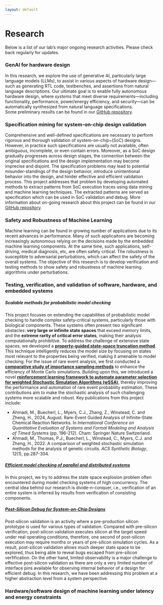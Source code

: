 ```yaml
---
layout: default
---
```

# Research
Below is a list of our lab’s major ongoing research activities. Please check back regularly for updates.

### GenAI for hardware design
In this research, we explore the use of generative AI, particularly large language models (LLMs), to assist in various aspects of hardware design—such as generating RTL code, testbenches, and assertions from natural language descriptions. Our ultimate goal is to enable fully autonomous hardware design, where <em>systems</em> that meet diverse requirements—including functionality, performance, power/energy efficiency, and security—can be automatically synthesized from natural language specifications.  
Some preliminary results can be found in our [GitHub repository](https://github.com/bnadimi/GenAI-for-hardware-design).

### Specification mining for system-on-chip design validation
Comprehensive and well-defined specifications are necessary to perform rigorous and thorough validation of system-on-chip~(SoC) designs. However, in practice such specifications are usually not available, often ambiguous, incomplete, or even contain errors. Moreover, as a SoC design gradually progresses across design stages, the connection between the original specifications and the design implementation may become imprecise and disjoint. The specification problems may lead to potential misunder-standings of the design behavior, introduce unintentional behavior into the design, and hinder effective and efficient validation process. This project addresses that problem by developing automated methods to extract patterns from SoC execution traces using data mining and machine learning techniques. The extracted patterns are served as specification which can be used in SoC validation and debug.
More information about on-going research about this project can be found in our [GitHub repository](https://github.com/sees-usf/Spec-mining-top).

### Safety and Robustness of Machine Learning
Machine learning can be found in growing number of applications due to its recent advances in performance. Many of such applicaitons are becoming increasingly autonomous relying on the decisions made by the embedded machine learning components. At the same time, such applications, self-driving, medical diagnosis, etc, are often safety critical. The robustness is susceptible to adversarial perturbations, which can affect the safety of the overall systems. The objective of this research is to develop verification and testing methods to show safety and robustness of machine learning algorithms under perturbations.

### Testing, verification, and validation of software, hardware, and embedded systems
##### Scalable methods for probabilistic model checking
This project focuses on extending the capabilities of probabilistic model checking to handle complex safety-critical systems, particularly those with biological components. These systems often present two significant obstacles: **very large or infinite state spaces** that exceed memory limits, and the **extreme rarity of critical error states**, making their analysis computationally prohibitive. To address the challenge of extensive state spaces, we developed a **[property-guided state-space truncation method](https://github.com/fluentverification/bmc_counterexample)**. This technique intelligently reduces the model size by focusing on states most relevant to the properties being verified, making it amenable to model checking. For the issue of rare event analysis, we first conducted a **[comparative study of importance sampling methods](https://github.com/fluentverification/weghted_SSA)** to enhance the efficiency of Monte Carlo simulations. Building upon this, we introduced a novel **[reinforcement learning framework to automate parameter selection for weighted Stochastic Simulation Algorithms (wSSA)](https://github.com/moahmadi26/rlwssa)**, thereby improving the performance and automation of rare event probability estimation. These contributions aim to make the stochastic analysis of such challenging systems more scalable and robust.
Key publications from this project include:
* Ahmadi, M.,  Buecherl, L., Myers, C.J., Zhang, Z., Winstead, C. and Zheng, H., 2024, August. Rare-Event Guided Analysis of Infinite-State Chemical Reaction Networks. In *International Conference on Quantitative Evaluation of Systems and Formal Modeling and Analysis of Timed Systems* (pp. 196-212). Cham: Springer Nature Switzerland.
* Ahmadi, M., Thomas, P.J., Buecherl, L., Winstead, C., Myers, C.J. and Zheng, H., 2022. A comparison of weighted stochastic simulation methods for the analysis of genetic circuits. *ACS Synthetic Biology*, 12(1), pp.287-304.

##### [Efficient model checking of parallel and distributed systems](https://github.com/sees-usf/MCCS)
In this project, we try to address the state space explosion problem often encountered during model checking systems of high concurrency. The central idea behind our research is divide-n-conquer, i.e., verification of an entire system is inferred by results from verification of consisting components.

##### [Post-Silicon Debug for System-on-Chip Designs](https://github.com/sees-usf/SoC-Validation)
Post-silicon validation is an activity where a pre-production silicon prototype is used for various types of validation. Compared with pre-silicon verification, post-silicon validation executes silicon at the target speed under real operating conditions, therefore, one second of post-silicon execution may require months or years of pre-silicon simulation cycles. As a result, post-silicon validation allows much deeper state space to be explored, thus being able to reveal bugs escaped from pre-silicon verfification. On the other hand, limited observability is a major challenge to effective post-silicon validation as there are only a very limited number of interface pins available for observing internal behavior of a design for efficient debug. In this research, we have been addressing this problem at a higher abstraction level from a system perspective.

### Hardware/software design of machine learning under latency and energy constraints
